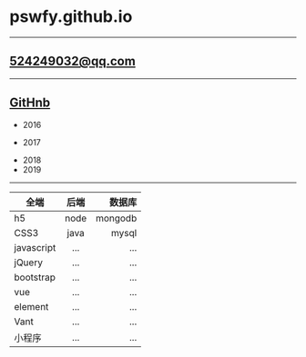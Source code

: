 # pswfy.github.io
---
## 524249032@qq.com
---
[GitHnb](pswfy.github.io)
---
- 2016
+ 2017
* 2018
* 2019
---
全端|后端|数据库
--|:--:|--:
h5|node|mongodb
CSS3|java|mysql
javascript|...|...
jQuery|...|...
bootstrap|...|...
vue|...|...
element|...|...
Vant|...|...
小程序|...|...



